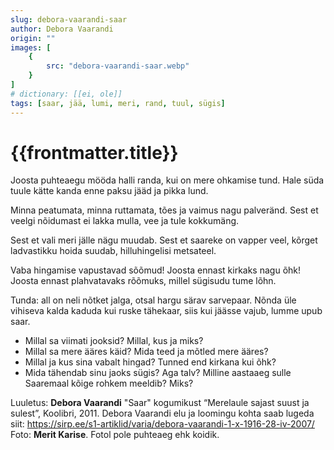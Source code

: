 ```yaml
---
slug: debora-vaarandi-saar
author: Debora Vaarandi
origin: ""
images: [
    {
        src: "debora-vaarandi-saar.webp"
    }
]
# dictionary: [[ei, ole]]
tags: [saar, jää, lumi, meri, rand, tuul, sügis]
---
```


<h1 class="story-h1">
    {{frontmatter.title}}
</h1>

<!-- Fotole: Joosta ennast kirkaks nagu õhk! -->

Joosta puhteaegu
mööda halli randa,
kui on mere ohkamise tund.
Hale süda tuule kätte kanda
enne paksu jääd ja pikka lund.

Minna peatumata,
minna ruttamata,
tões ja vaimus nagu palveränd.
Sest et veelgi nõidumast ei lakka
mulla, vee ja tule kokkumäng.

Sest et vali meri
jälle nägu muudab.
Sest et saareke on vapper veel,
kõrget ladvastikku hoida suudab,
hilluhingelisi metsateel.

Vaba hingamise
vapustavad sõõmud!
Joosta ennast kirkaks nagu õhk!
Joosta ennast plahvatavaks rõõmuks,
millel sügisudu tume lõhn.

Tunda: all on neli nõtket jalga,
otsal hargu särav sarvepaar.
Nõnda üle vihiseva kalda
kaduda kui ruske tähekaar,
siis kui jäässe vajub,
lumme upub saar.

<story-author :author="frontmatter.author" :origin="frontmatter.origin" />
<!-- <story-dictionary :terms="frontmatter.dictionary" /> -->

<details-wrapper summary="Mis mõtted tekkisid?">

- Millal sa viimati jooksid? Millal, kus ja miks?
- Millal sa mere ääres käid? Mida teed ja mõtled mere ääres?
- Millal ja kus sina vabalt hingad? Tunned end kirkana kui õhk?
- Mida tähendab sinu jaoks sügis? Aga talv? Milline aastaaeg sulle Saaremaal kõige rohkem meeldib? Miks?

</details-wrapper>


<details-wrapper summary="Allikad" class="text-sm" icon="IconSources">

Luuletus: **Debora Vaarandi** "Saar" kogumikust “Merelaule sajast suust ja sulest”, Koolibri, 2011.
Debora Vaarandi elu ja loomingu kohta saab lugeda siit: https://sirp.ee/s1-artiklid/varia/debora-vaarandi-1-x-1916-28-iv-2007/
Foto: **Merit Karise**. Fotol pole puhteaeg ehk koidik.

</details-wrapper>

